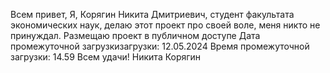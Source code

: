 Всем привет,
Я, Корягин Никита Дмитриевич, студент факультата экономических наук, делаю этот проект про своей воле, меня никто не принуждал. 
Размещаю проект в публичном доступе
Дата промежуточной загрузкизагрузки: 12.05.2024 
Время промежуточной загрузки: 14.59
Всем удачи!
Никита Корягин

